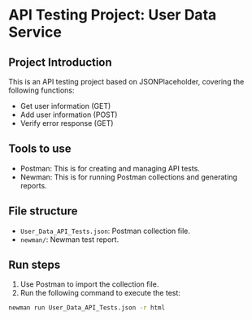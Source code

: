 # API Testing Project: User Data Service

## Project Introduction
This is an API testing project based on JSONPlaceholder, covering the following functions:
- Get user information (GET)
- Add user information (POST)
- Verify error response (GET)

## Tools to use
- Postman: This is for creating and managing API tests.
- Newman: This is for running Postman collections and generating reports.

## File structure
- `User_Data_API_Tests.json`: Postman collection file.
- `newman/`: Newman test report.

## Run steps
1. Use Postman to import the collection file.
2. Run the following command to execute the test:
```bash
newman run User_Data_API_Tests.json -r html
